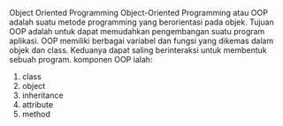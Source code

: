 Object Oriented Programming
Object-Oriented Programming atau OOP adalah suatu metode programming yang berorientasi pada objek. Tujuan OOP adalah untuk dapat memudahkan pengembangan suatu program aplikasi. OOP memiliki berbagai variabel dan fungsi yang dikemas dalam objek dan class. Keduanya dapat saling berinteraksi untuk membentuk sebuah program.
komponen OOP ialah:

1. class
2. object
3. inheritance
4. attribute
5. method